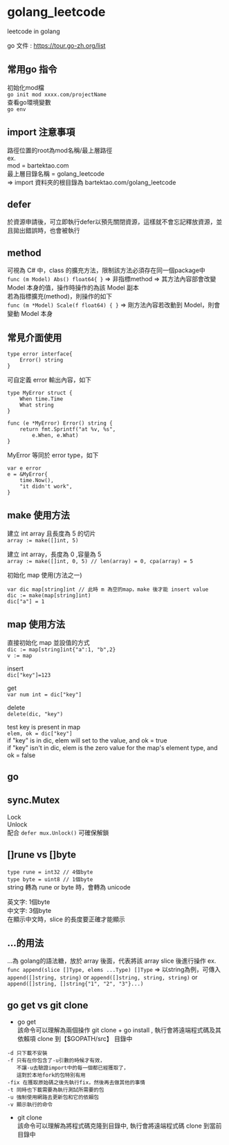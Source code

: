 # golang_leetcode
leetcode in golang  

go 文件 : https://tour.go-zh.org/list  

## 常用go 指令
初始化mod檔  
`go init mod xxxx.com/projectName`  
查看go環境變數  
`go env`  

## import 注意事項
路徑位置的root為mod名稱/最上層路徑  
ex.  
mod = bartektao.com  
最上層目錄名稱 = golang_leetcode  
=> import 資料夾的根目錄為 bartektao.com/golang_leetcode

## defer
於資源申請後，可立即執行defer以預先關閉資源，這樣就不會忘記釋放資源，並且拋出錯誤時，也會被執行  

## method
可視為 C# 中，class 的擴充方法，限制該方法必須存在同一個package中  
`func (m Model) Abs() float64{ }` => 非指標method => 其方法內容部會改變 Model 本身的值，操作時操作的為該 Model 副本  
若為指標擴充(method)，則操作的如下  
`func (m *Model) Scale(f float64) { }` => 剛方法內容若改動到 Model，則會變動 Model 本身  

## 常見介面使用
```
type error interface{
    Error() string
}
```
可自定義 error 輸出內容，如下  
```
type MyError struct {
	When time.Time
	What string
}

func (e *MyError) Error() string {
	return fmt.Sprintf("at %v, %s",
		e.When, e.What)
}
```
MyError 等同於 error type，如下  
```
var e error
e = &MyError{
	time.Now(),
	"it didn't work",
}
```
## make 使用方法
建立 int array 且長度為 5 的切片  
`array := make([]int, 5)`  

建立 int array，長度為 0 ,容量為 5  
`array := make([]int, 0, 5) // len(array) = 0, cpa(array) = 5`  

初始化 map 使用(方法之一)
```
var dic map[string]int // 此時 m 為空的map，make 後才能 insert value
dic := make(map[string]int) 
dic["a"] = 1
```

## map 使用方法
直接初始化 map 並設值的方式  
`dic := map[string]int{"a":1, "b",2}`  
`v := map`  

insert  
`dic["key"]=123`  

get  
`var num int = dic["key"]`  

delete  
`delete(dic, "key")`  

test key is present in map  
`elem, ok = dic["key"]`  
if "key" is in dic, elem will set to the value, and ok = true  
if "key" isn't in dic, elem is the zero value for the map's element type, and ok = false  

## go

## sync.Mutex
Lock  
Unlock  
配合 `defer mux.Unlock()` 可確保解鎖  

## []rune vs []byte
`type rune = int32 // 4個byte`  
`type byte = uint8 // 1個byte`  
string 轉為 rune or byte 時，會轉為 unicode  

英文字: 1個byte  
中文字: 3個byte  
在顯示中文時，slice 的長度要正確才能顯示  

## ...的用法
...為 golang的語法糖，放於 array 後面，代表將該 array slice 後進行操作
ex. `func append(slice []Type, elems ...Type) []Type` => 以string為例，可傳入 `append([]string, string)` or `append([]string, string, string)` or `append([]string, []string{"1", "2", "3"}...)`

## go get vs git clone
* go get  
該命令可以理解為兩個操作 git clone + go install , 執行會將遠端程式碼及其依賴項 clone 到【$GOPATH/src】 目錄中  
```
-d 只下載不安裝
-f 只有在你包含了-u引數的時候才有效，
   不讓-u去驗證import中的每一個都已經獲取了，
   這對於本地fork的包特別有用
-fix 在獲取原始碼之後先執行fix，然後再去做其他的事情
-t 同時也下載需要為執行測試所需要的包
-u 強制使用網路去更新包和它的依賴包
-v 顯示執行的命令
```  

* git clone  
該命令可以理解為將程式碼克隆到目錄中, 執行會將遠端程式碼 clone 到當前目錄中